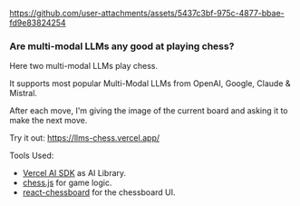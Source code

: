 https://github.com/user-attachments/assets/5437c3bf-975c-4877-bbae-fd9e83824254

### Are multi-modal LLMs any good at playing chess?

Here two multi-modal LLMs play chess.

It supports most popular Multi-Modal LLMs from OpenAI, Google, Claude & Mistral.

After each move, I'm giving the image of the current board and asking it to make the next move.

Try it out: https://llms-chess.vercel.app/

Tools Used:

- [Vercel AI SDK](https://sdk.vercel.ai/) as AI Library.
- [chess.js](https://github.com/jhlywa/chess.js) for game logic.
- [react-chessboard](https://github.com/Clariity/react-chessboard) for the chessboard UI.
